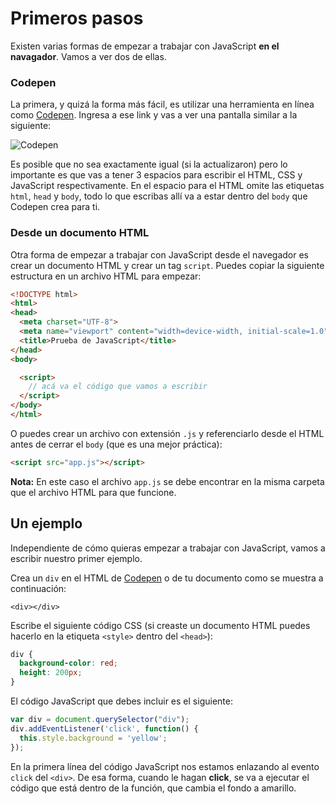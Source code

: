 # Primeros pasos

Existen varias formas de empezar a trabajar con JavaScript **en el navagador**. Vamos a ver dos de ellas.

### Codepen

La primera, y quizá la forma más fácil, es utilizar una herramienta en línea como [Codepen](https://codepen.io/pen). Ingresa a ese link y vas a ver una pantalla similar a la siguiente:

![Codepen](https://s3.amazonaws.com/makeitreal/images/full-stack-curriculum/codepen.jpg)

Es posible que no sea exactamente igual (si la actualizaron) pero lo importante es que vas a tener 3 espacios para escribir el HTML, CSS y JavaScript respectivamente. En el espacio para el HTML omite las etiquetas `html`, `head` y `body`, todo lo que escribas allí va a estar dentro del `body` que Codepen crea para ti.

### Desde un documento HTML

Otra forma de empezar a trabajar con JavaScript desde el navegador es crear un documento HTML y crear un tag `script`. Puedes copiar la siguiente estructura en un archivo HTML para empezar:

```html
<!DOCTYPE html>
<html>
<head>
  <meta charset="UTF-8">
  <meta name="viewport" content="width=device-width, initial-scale=1.0">
  <title>Prueba de JavaScript</title>
</head>
<body>

  <script>
    // acá va el código que vamos a escribir
  </script>
</body>
</html>
```

O puedes crear un archivo con extensión `.js` y referenciarlo desde el HTML antes de cerrar el `body` (que es una mejor práctica):

```html
<script src="app.js"></script>
```

**Nota:** En este caso el archivo `app.js` se debe encontrar en la misma carpeta que el archivo HTML para que funcione.

## Un ejemplo

Independiente de cómo quieras empezar a trabajar con JavaScript, vamos a escribir nuestro primer ejemplo.

Crea un `div` en el HTML de [Codepen](https://codepen.io/pen) o de tu documento como se muestra a continuación:

```markup
<div></div>
```

Escribe el siguiente código CSS \(si creaste un documento HTML puedes hacerlo en la etiqueta `<style>` dentro del `<head>`\):

```css
div {
  background-color: red;
  height: 200px;
}
```

El código JavaScript que debes incluir es el siguiente:

```javascript
var div = document.querySelector("div");
div.addEventListener('click', function() {
  this.style.background = 'yellow';
});
```

En la primera línea del código JavaScript nos estamos enlazando al evento `click` del `<div>`. De esa forma, cuando le hagan **click**, se va a ejecutar el código que está dentro de la función, que cambia el fondo a amarillo.
